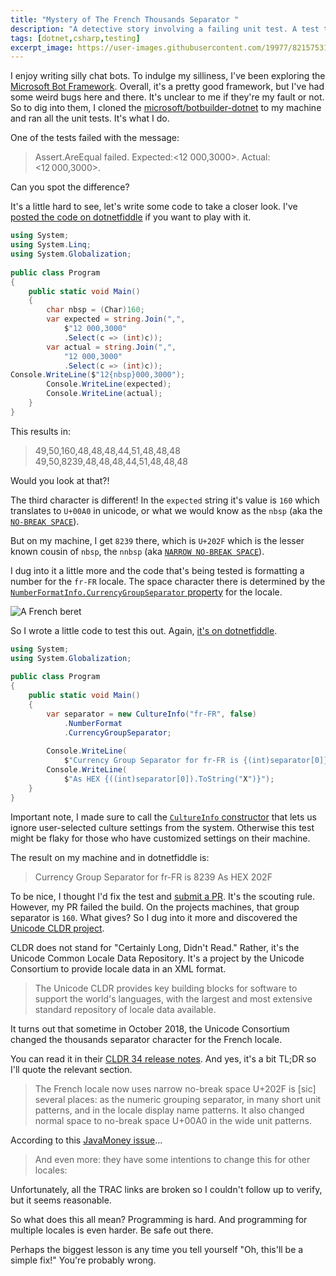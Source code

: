 ```yaml
---
title: "Mystery of The French Thousands Separator "
description: "A detective story involving a failing unit test. A test that passes the build, but fails on my machine. And how the Unicode Consortium is at the center of it all."
tags: [dotnet,csharp,testing]
excerpt_image: https://user-images.githubusercontent.com/19977/82157531-dce6f180-9836-11ea-9a33-6cc5069e339f.png
---
```


I enjoy writing silly chat bots. To indulge my silliness, I've been exploring the [Microsoft Bot Framework](https://dev.botframework.com/). Overall, it's a pretty good framework, but I've had some weird bugs here and there. It's unclear to me if they're my fault or not. So to dig into them, I cloned the [microsoft/botbuilder-dotnet](https://github.com/microsoft/botbuilder-dotnet/) to my machine and ran all the unit tests. It's what I do.

One of the tests failed with the message:

> Assert.AreEqual failed. Expected:<12 000,3000>. Actual:<12 000,3000>.

Can you spot the difference?

It's a little hard to see, let's write some code to take a closer look. I've [posted the code on dotnetfiddle](https://dotnetfiddle.net/YUGELH) if you want to play with it.

```csharp
using System;
using System.Linq;
using System.Globalization;
					
public class Program
{
	public static void Main()
	{
        char nbsp = (Char)160;
		var expected = string.Join(",",
			$"12 000,3000"
			.Select(c => (int)c));
		var actual = string.Join(",",
			"12 000,3000"
			.Select(c => (int)c));
Console.WriteLine($"12{nbsp}000,3000");
		Console.WriteLine(expected);
		Console.WriteLine(actual);
	}
}
```

This results in:

> 49,50,160,48,48,48,44,51,48,48,48
> 49,50,8239,48,48,48,44,51,48,48,48

Would you look at that?!

The third character is different! In the `expected` string it's value is `160` which translates to `U+00A0` in unicode, or what we would know as the `nbsp` (aka the [`NO-BREAK SPACE`](https://www.fileformat.info/info/unicode/char/00a0/index.htm)).

But on my machine, I get `8239` there, which is `U+202F` which is the lesser known cousin of `nbsp`, the `nnbsp` (aka [`NARROW NO-BREAK SPACE`](https://www.fileformat.info/info/unicode/char/202f/index.htm)).

I dug into it a little more and the code that's being tested is formatting a number for the `fr-FR` locale. The space character there is determined by the [`NumberFormatInfo.CurrencyGroupSeparator` property](https://docs.microsoft.com/en-us/dotnet/api/system.globalization.numberformatinfo.currencygroupseparator?view=netcore-3.1) for the locale.

![A French beret](https://user-images.githubusercontent.com/19977/82157531-dce6f180-9836-11ea-9a33-6cc5069e339f.png "I'm unimaginative so a French beret is the best I could do for representing the French locale")

So I wrote a little code to test this out. Again, [it's on dotnetfiddle](https://dotnetfiddle.net/YDLsGS).

```csharp
using System;
using System.Globalization;
					
public class Program
{
	public static void Main()
	{
		var separator = new CultureInfo("fr-FR", false)
			.NumberFormat
			.CurrencyGroupSeparator;
		
		Console.WriteLine(
			$"Currency Group Separator for fr-FR is {(int)separator[0]}");
		Console.WriteLine(
			$"As HEX {((int)separator[0]).ToString("X")}");
	}
}
```

Important note, I made sure to call the [`CultureInfo` constructor](https://docs.microsoft.com/en-us/dotnet/api/system.globalization.cultureinfo.-ctor?view=netcore-3.1#System_Globalization_CultureInfo__ctor_System_Int32_System_Boolean_) that lets us ignore user-selected culture settings from the system. Otherwise this test might be flaky for those who have customized settings on their machine.

The result on my machine and in dotnetfiddle is:

> Currency Group Separator for fr-FR is 8239
> As HEX 202F

To be nice, I thought I'd fix the test and [submit a PR](https://github.com/microsoft/botbuilder-dotnet/pull/3936). It's the scouting rule. However, my PR failed the build. On the projects machines, that group separator is `160`. What gives? So I dug into it more and discovered the [Unicode CLDR project](http://cldr.unicode.org/).

CLDR does not stand for "Certainly Long, Didn't Read." Rather, it's the Unicode Common Locale Data Repository. It's a project by the Unicode Consortium to provide locale data in an XML format.

> The Unicode CLDR provides key building blocks for software to support the world's languages, with the largest and most extensive standard repository of locale data available.

It turns out that sometime in October 2018, the Unicode Consortium changed the thousands separator character for the French locale.

You can read it in their [CLDR 34 release notes](http://cldr.unicode.org/index/downloads/cldr-34). And yes, it's a bit TL;DR so I'll quote the relevant section.

> The French locale now uses narrow no-break space U+202F is [sic] several places: as the numeric grouping separator, in many short unit patterns, and in the locale display name patterns. It also changed normal space to no-break space U+00A0 in the wide unit patterns.

According to this [JavaMoney issue](https://github.com/JavaMoney/jsr354-ri/issues/193#issuecomment-457941385)...

> And even more: they have some intentions to change this for other locales:

Unfortunately, all the TRAC links are broken so I couldn't follow up to verify, but it seems reasonable.

So what does this all mean? Programming is hard. And programming for multiple locales is even harder. Be safe out there.

Perhaps the biggest lesson is any time you tell yourself "Oh, this'll be a simple fix!" You're probably wrong.